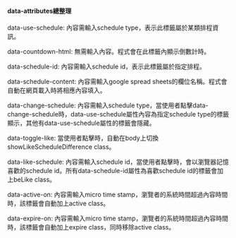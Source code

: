 <h4>data-attributes總整理</h4>
<p>data-use-schedule: 內容需輸入schedule type，表示此標籤屬於某類排程資訊。</p>
<p>data-countdown-html: 無需輸入內容。程式會在此標籤內顯示倒數計時。</p>
<p>data-schedule-id: 內容需輸入schedule id，表示此標籤屬於指定排程。</p>
<p>data-schedule-content: 內容需輸入google spread sheets的欄位名稱。程式會自動在網頁載入時將相應內容填入。</p>
<p>data-change-schedule: 內容需輸入schedule type，當使用者點擊data-change-schedule時，data-use-schedule屬性內容為指定schedule type的標籤顯示，其他有data-use-schedule屬性的標籤會隱藏。</p>
<p>data-toggle-like: 當使用者點擊時，自動在body上切換showLikeScheduleDifference class。</p>
<p>data-like-schedule: 內容需輸入schedule id，當使用者點擊時，會以瀏覽器記憶喜歡的schedule id。所有data-schedule-id屬性為喜歡schedule id的標籤會加上beLike class。</p>
<p>data-active-on: 內容需輸入micro time stamp，瀏覽者的系統時間超過內容時間時，該標籤會自動加上active class。</p>
<p>data-expire-on: 內容需輸入micro time stamp，瀏覽者的系統時間超過內容時間時，該標籤會自動加上expire class，同時移除active class。</p>